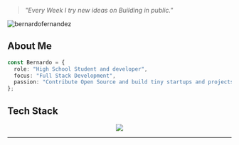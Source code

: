 > *"Every Week I try new ideas on Building in public."*

<p align="left"> <img src="https://komarev.com/ghpvc/?username=bernardofernandezz" alt="bernardofernandez" /> </p>

## About Me
```typescript
const Bernardo = {
  role: "High School Student and developer",
  focus: "Full Stack Development",
  passion: "Contribute Open Source and build tiny startups and projects"
};
```

## Tech Stack
<p align="center">
<img src="https://skillicons.dev/icons?i=html,css,js,ts,go,react,git,nodejs,postgres,linux,ubuntu,postman,py,streamlit,pytorch,tensorflow,numpy,pandas,tailwind,vscode,vercel,supabase,firebase,prisma,powershell,bash,mysql,express,npm,yarn,k8s,grafana,docker,terraform,googlecloud"/>
</p>

---
